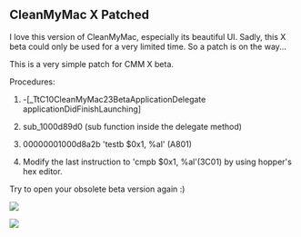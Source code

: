 ## CleanMyMac X Patched

I love this version of CleanMyMac, especially its beautiful UI.
Sadly, this X beta could only be used for a very limited time. So a patch is on the way...

This is a very simple patch for CMM X beta. 

Procedures:

1. -[_TtC10CleanMyMac23BetaApplicationDelegate applicationDidFinishLaunching]

2. sub_1000d89d0 (sub function inside the delegate method)

3. 00000001000d8a2b         'testb      $0x1, %al' (A801)

4. Modify the last instruction to 'cmpb $0x1, %al'(3C01) by using hopper's hex editor.

Try to open your obsolete beta version again :)

![](https://github.com/kljsandjb/CleanMyMacX_Patch/blob/master/WX20180708-143235%402x.png)

![](https://github.com/kljsandjb/CleanMyMacX_Patch/blob/master/WX20180708-143208%402x.png)

